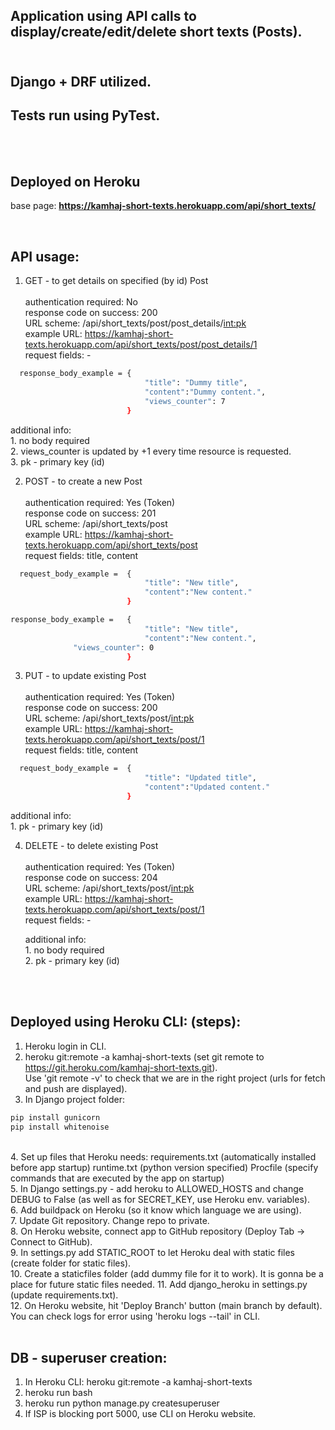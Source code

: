 ## Application using API calls to display/create/edit/delete short texts (Posts). </br></br>

## Django + DRF utilized.
## Tests run using PyTest.
</br></br>
## Deployed on Heroku
base page: 	**https://kamhaj-short-texts.herokuapp.com/api/short_texts/**

</br>

## API usage:
1.  GET - to get details on specified (by id) Post </br></br>
 authentication required: No </br>
 response code on success: 200 </br>
 URL scheme: /api/short_texts/post/post_details/<int:pk> </br>
 example URL: https://kamhaj-short-texts.herokuapp.com/api/short_texts/post/post_details/1 </br>
 request fields: - </br>
	
  ```bash
	response_body_example = {
								"title": "Dummy title",
								"content":"Dummy content.",
								"views_counter": 7
							}
   ```
  
additional info: </br>
                  1. no body required </br>
                  2. views_counter is updated by +1 every time resource is requested. </br>
					        3. pk - primary key (id) </br>
           
2. POST - to create a new Post </br></br>
	authentication required: Yes (Token) </br>
	response code on success: 201 </br>
	URL scheme: /api/short_texts/post </br>
	example URL: https://kamhaj-short-texts.herokuapp.com/api/short_texts/post </br>
	request fields: title, content </br>
	
  ```bash
	request_body_example = 	{
								"title": "New title",
								"content":"New content."
							}
  ```
  ```bash            
  response_body_example = 	{
								"title": "New title",
								"content":"New content.",
                "views_counter": 0
							}
  ```
   
3. PUT - to update existing Post </br></br>
	authentication required: Yes (Token) </br>
	response code on success: 200 </br>
	URL scheme: /api/short_texts/post/<int:pk> </br>
	example URL: https://kamhaj-short-texts.herokuapp.com/api/short_texts/post/1 </br>
	request fields: title, content </br>
	
  ```bash
	request_body_example = 	{
								"title": "Updated title",
								"content":"Updated content."
							}
  ````
  
additional info: </br>
                1. pk - primary key (id) </br>
	
4. DELETE - to delete existing Post </br></br>
	authentication required: Yes (Token) </br>
	response code on success: 204 </br>
	URL scheme: /api/short_texts/post/<int:pk> </br>
	example URL: https://kamhaj-short-texts.herokuapp.com/api/short_texts/post/1 </br>
	request fields: - </br>
	
	additional info: </br>
                  1. no body required </br>
					        2. pk - primary key (id) </br>

</br></br>
## Deployed using Heroku CLI: (steps): </br>

1. Heroku login in CLI. <br/>
2. heroku git:remote -a kamhaj-short-texts (set git remote to https://git.heroku.com/kamhaj-short-texts.git). <br/>
	Use 'git remote -v' to check that we are in the right project (urls for fetch and push are displayed). <br/>
3. In Django project folder: <br/>
```bash
pip install gunicorn 
pip install whitenoise
```
  <br/>
4. Set up files that Heroku needs: 
		requirements.txt (automatically installed before app startup)
		runtime.txt (python version specified)
		Procfile (specify commands that are executed by the app on startup) 
    <br/>
5. In Django settings.py - add heroku to ALLOWED_HOSTS and change DEBUG to False (as well as for SECRET_KEY, use Heroku env. variables). <br/>
6. Add buildpack on Heroku (so it know which language we are using). <br/>
7. Update Git repository. Change repo to private. <br/>
8. On Heroku website, connect app to GitHub repository (Deploy Tab -> Connect to GitHub).  <br/>
9. In settings.py add STATIC_ROOT to let Heroku deal with static files (create folder for static files). <br/>
10. Create a staticfiles folder (add dummy file for it to work). It is gonna be a place for future static files needed.
11. Add django_heroku in settings.py (update requirements.txt).  <br/>
12. On Heroku website, hit 'Deploy Branch' button (main branch by default). <br/> 
    You can check logs for error using 'heroku logs --tail' in CLI.  <br/> 

<br/>

## DB - superuser creation:
1. In Heroku CLI: heroku git:remote -a kamhaj-short-texts
2. heroku run bash
3. heroku run python manage.py createsuperuser
4. If ISP is blocking port 5000, use CLI on Heroku website.
